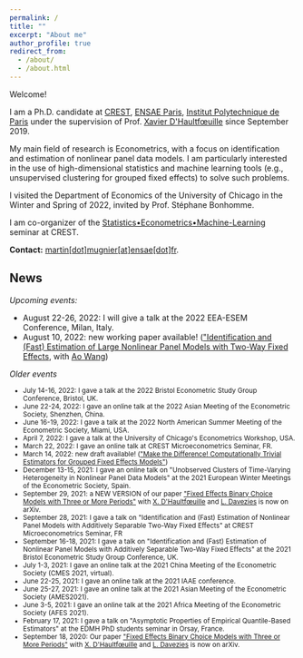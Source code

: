 ```yaml
---
permalink: /
title: ""
excerpt: "About me"
author_profile: true
redirect_from: 
  - /about/
  - /about.html
---
```


Welcome!

I am a Ph.D. candidate at [CREST](http://crest.science/), [ENSAE Paris](https://www.ensae.fr/), [Institut Polytechnique de Paris](https://www.ip-paris.fr/) under the supervision of Prof. [Xavier D'Haultfœuille](https://faculty.crest.fr/xdhaultfoeuille/) since September 2019. 

My main field of research is Econometrics, with a focus on identification and estimation of nonlinear panel data models. I am particularly interested in the use of high-dimensional statistics and machine learning tools (e.g., unsupervised clustering for grouped fixed effects) to solve such problems.

I visited the Department of Economics of the University of Chicago in the Winter and Spring of 2022, invited by Prof. Stéphane Bonhomme. 

I am co-organizer of the [Statistics•Econometrics•Machine-Learning](https://statecoml.github.io/) seminar at CREST.

**Contact:** [martin[dot]mugnier[at]ensae[dot]fr](mailto:martin.mugnier@ensae.fr).

## News

*Upcoming events:*
- August 22-26, 2022: I will give a talk at the 2022 EEA-ESEM Conference, Milan, Italy.
- August 10, 2022: new working paper available! (["Identification and (Fast) Estimation of Large Nonlinear Panel Models with Two-Way Fixed Effects](https://www.google.com/url?q=https%3A%2F%2Fwww.dropbox.com%2Fs%2Fry044f35p1c0c4q%2FMugnier%2520and%2520Wang%2520%25282022%2529.pdf%3Fdl%3D0&sa=D&sntz=1&usg=AOvVaw3mgOAN2YgptEGt0pK1eeJm), with [Ao Wang](https://sites.google.com/view/aowang-economics/home))

*Older events*

<p>
  <small>
    <ul>
      <li> July 14-16, 2022: I gave a talk at the 2022 Bristol Econometric Study Group Conference, Bristol, UK. </li>
      <li> June 22-24, 2022: I gave an online talk at the 2022 Asian Meeting of the Econometric Society, Shenzhen, China. </li>
      <li> June 16-19, 2022: I gave a talk at the 2022 North American Summer Meeting of the Econometric Society, Miami, USA. </li>
      <li> April 7, 2022: I gave a talk at the University of Chicago's Econometrics Workshop, USA. </li>
      <li> March 22, 2022: I gave an online talk at CREST Microeconometrics Seminar, FR. </li>
      <li> March 14, 2022: new draft available! (<a href="https://arxiv.org/abs/2203.08879v2">"Make the Difference! Computationally Trivial Estimators for Grouped Fixed Effects Models"</a>) </li>
      <li> December 13-15, 2021: I gave an online talk on "Unobserved Clusters of Time-Varying Heterogeneity in Nonlinear Panel Data Models" at the 2021 European Winter Meetings of the Econometric Society, Spain. </li>
      <li>September 29, 2021: a NEW VERSION of our paper <a href="https://arxiv.org/abs/2009.08108">"Fixed Effects Binary Choice Models with Three or More Periods"</a> with <a href="https://faculty.crest.fr/xdhaultfoeuille/">X. D'Haultfœuille</a> and <a href="http://www.crest.fr/ses.php?user=2986">L. Davezies</a> is now on arXiv.</li>
      <li>September 28, 2021: I gave a talk on "Identification and (Fast) Estimation of Nonlinear Panel Models with Additively Separable Two-Way Fixed Effects" at CREST Microeconometrics Seminar, FR</li>
      <li>September 16-18, 2021: I gave a talk on "Identification and (Fast) Estimation of Nonlinear Panel Models with Additively Separable Two-Way Fixed Effects" at the 2021 Bristol Econometric Study Group Conference, UK.</li>
      <li>July 1-3, 2021: I gave an online talk at the 2021 China Meeting of the Econometric Society (CMES 2021, virtual).</li>
      <li>June 22-25, 2021: I gave an online talk at the 2021 IAAE conference.</li>
      <li>June 25-27, 2021: I gave an online talk at the 2021 Asian Meeting of the Econometric Society (AMES2021).</li>
      <li>June 3-5, 2021: I gave an online talk at the 2021 Africa Meeting of the Econometric Society (AFES 2021).</li>
      <li>February 17, 2021: I gave a talk on "Asymptotic  Properties  of  Empirical  Quantile-Based Estimators" at the EDMH PhD students seminar in Orsay, France.</li>
      <li>September 18, 2020: Our paper <a href="https://arxiv.org/abs/2009.08108">"Fixed Effects Binary Choice Models with Three or More Periods"</a> with <a href="https://faculty.crest.fr/xdhaultfoeuille/">X. D'Haultfœuille</a> and <a href="http://www.crest.fr/ses.php?user=2986">L. Davezies</a> is now on arXiv.</li>
    </ul>
  </small>
</p>
